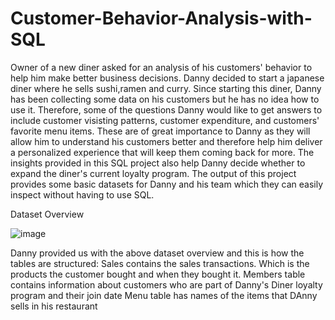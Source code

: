 # Customer-Behavior-Analysis-with-SQL
Owner of a new diner asked for an analysis of his customers' behavior  to help him make better business decisions.
Danny decided to start a japanese diner where he sells sushi,ramen and curry. Since starting this diner, Danny has been collecting some data on his customers but he has no idea how to use it. Therefore, some of the questions Danny would like to get answers to include customer visisting patterns, customer expenditure, and customers' favorite menu items. These are of great importance to Danny as they will allow him to understand his customers better and therefore help him deliver a personalized experience that will keep them coming back for more. The insights provided in this SQL project also help Danny decide whether to expand the diner's current loyalty program. The output of this project provides some basic datasets for Danny and his team which they can easily inspect without having to use SQL.


Dataset Overview




![image](https://github.com/rmakhoebe/Customer-Behavior-Analysis-with-SQL/assets/97227644/7a30a809-30e9-4d05-9156-7f04f7a100a3)




Danny provided us with the above dataset overview and this is how the tables are structured:
Sales contains the sales transactions. Which is the products the customer bought and when they bought it.
Members table contains information about customers who are part of Danny's Diner loyalty program and their join date
Menu table has names of the items that DAnny sells in his restaurant
